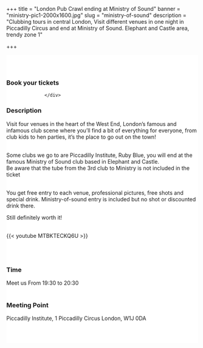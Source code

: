 ﻿+++
title = "London Pub Crawl ending at Ministry of Sound"
banner = "ministry-pic1-2000x1600.jpg"
slug = "ministry-of-sound"
description = "Clubbing tours in central London, Visit different venues in one night in Piccadilly Circus and end at Ministry of Sound. Elephant and Castle area, trendy zone 1"

+++

<section class="mbr-section" id="msg-box5-1w" style="background-color: rgb(255, 255, 255); padding-top: 40px; padding-bottom: 40px;">
    <div class="container">
        <div class="row">
        <div class="col-md-6 col-lg-5 col-xl-4">
<h3>Book your tickets</h3>
<script src="https://assets.ticketinghub.com/checkout.js" data-channel="84f16908-36a3-4546-8ca7-3bf7cb2d99dd" data-endpoint="https://api.ticketinghub.com" data-product="568d4363-9d53-4777-9dc0-39d0757758de" data-layout="embed" data-landing="calendar" data-event-period="7" data-events-view-mode="multi-day" data-fields="name,email,telephone" data-collect-voucher-recipient-info="1" data-color="#1b2d49" data-button-label="BOOK NOW" data-footer="ssl" data-lang="pt" data-discounts="1" data-free="0" data-avs="0" data-subscribe="1" data-ga-track-pageviews="1" data-ga-track-purchases="1"></script>



                  </div>
<div class="col-md-6 col-lg-7 col-xl-8"> <h3 class="mbr-section-title display-2">Description</h3>

Visit four venues in the heart of the West End, London’s famous and infamous club scene where you’ll find a bit of everything for everyone, from club kids to hen parties, it’s the place to go out on the town!<br><br>

Some clubs we go to are Piccadilly Institute, Ruby Blue, you will end at the famous Ministry of Sound club based in Elephant and Castle.<br>
Be aware that the tube from the 3rd club to Ministry is not included in the ticket <br><br>

You get free entry to each venue, professional pictures, free shots and special drink.
Ministry-of-sound entry is included but no shot or discounted drink there.<br>

Still definitely worth it!<br><br>

{{< youtube MTBKTECKQ6U >}}

<br>
<br>
<h3 class="mbr-section-title display-2">Time</h3>
 Meet us From 19:30 to 20:30
<br>
<br>

<h3 class="mbr-section-title display-2">Meeting Point</h3>
Piccadilly Institute, 1 Piccadilly Circus London, W1J 0DA
<br>
<br>
<script src='https://static.citymapper.com/js/embed/widget.js' data-slug='ogkm9y' data-width=600></script> </div>

</section>
